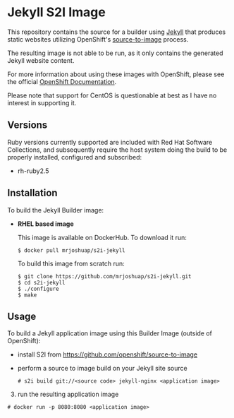 Jekyll S2I Image
================

This repository contains the source for a builder using
[Jekyll](https://jekyllrb.com/) that produces static websites utilizing
OpenShift's [source-to-image](https://github.com/openshift/source-to-image)
process.

The resulting image is not able to be run, as it only contains the generated
Jekyll website content.

For more information about using these images with OpenShift, please see the
official [OpenShift Documentation](https://docs.okd.io/latest/architecture/core_concepts/builds_and_image_streams.html#source-build).

Please note that support for CentOS is questionable at best as I have no
interest in supporting it.

Versions
----------------
Ruby versions currently supported are included with Red Hat Software
Collections, and subsequently require the host system doing the build to be
properly installed, configured and subscribed:
* rh-ruby2.5

Installation
----------------
To build the Jekyll Builder image:
*  **RHEL based image**

    This image is available on DockerHub. To download it run:

    ```
    $ docker pull mrjoshuap/s2i-jekyll
    ```

    To build this image from scratch run:

    ```
    $ git clone https://github.com/mrjoshuap/s2i-jekyll.git
    $ cd s2i-jekyll
    $ ./configure
    $ make
    ```

Usage
----------------
To build a Jekyll application image using this Builder Image (outside
of OpenShift):

* install S2I from https://github.com/openshift/source-to-image

* perform a source to image build on your Jekyll site source

  ```
  # s2i build git://<source code> jekyll-nginx <application image>
  ```

3. run the resulting application image

  ```
  # docker run -p 8080:8080 <application image>
  ```
